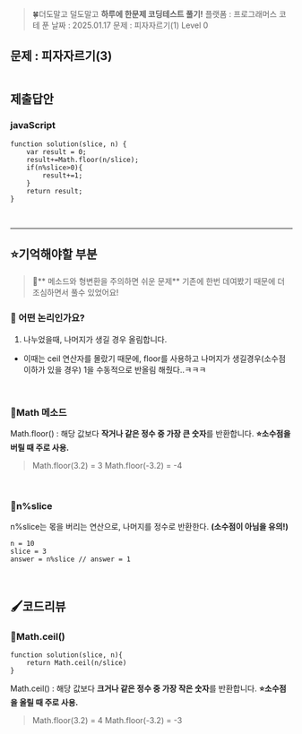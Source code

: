 <blockquote>
<p>🍀더도말고 덜도말고 <strong>하루에 한문제 코딩테스트 풀기!</strong>
플랫폼 : 프로그래머스
코테 푼 날짜 : 2025.01.17
문제 : 피자자르기(1)
Level 0</p>
</blockquote>
<h2 id="문제--피자자르기3">문제 : 피자자르기(3)</h2>
<p><img alt="" src="https://velog.velcdn.com/images/happy7yong/post/7dc20d27-a871-4b63-8a26-05c2418645b3/image.png" /></p>
<h2 id="제출답안">제출답안</h2>
<h3 id="javascript">javaScript</h3>
<pre><code class="language-jsx">function solution(slice, n) {
    var result = 0;
    result+=Math.floor(n/slice);
    if(n%slice&gt;0){
        result+=1;
    }
    return result;
}</code></pre>
<br />
<hr />

<h2 id="⭐기억해야할-부분">⭐기억해야할 부분</h2>
<blockquote>
<p>🔵** 메소드와 형변환을 주의하면 쉬운 문제**
기존에 한번 데여봤기 때문에 더 조심하면서 풀수 있었어요!</p>
</blockquote>
<h3 id="🔎-어떤-논리인가요"><strong>🔎 어떤 논리인가요?</strong></h3>
<ol>
<li>나누었을때, 나머지가 생길 경우 올림합니다.</li>
</ol>
<ul>
<li>이때는 ceil 연산자를 몰랐기 때문에, floor를 사용하고 나머지가 생길경우(소수점 이하가 있을 경우) 1을 수동적으로 반올림 해줬다..ㅋㅋㅋ </li>
</ul>
<br />

<h3 id="🔎math-메소드">🔎Math 메소드</h3>
<p>Math.floor() : 해당 값보다 <strong>작거나 같은 정수 중 가장 큰 숫자</strong>를 반환합니다.
<strong>⭐소수점을 버릴 때 주로 사용.</strong></p>
<blockquote>
<p>Math.floor(3.2) = 3
Math.floor(-3.2) = -4</p>
</blockquote>
<br />

<h3 id="🔎nslice">🔎n%slice</h3>
<p>n%slice는 몫을 버리는 연산으로, 나머지를 정수로 반환한다. <strong>(소수점이 아님을 유의!)</strong></p>
<pre><code>n = 10
slice = 3
answer = n%slice // answer = 1</code></pre><br />

<h2 id="🖌️코드리뷰">🖌️코드리뷰</h2>
<h3 id="🔎mathceil">🔎Math.ceil()</h3>
<pre><code class="language-jsx">function solution(slice, n){
    return Math.ceil(n/slice)
}</code></pre>
<p>Math.ceil() : 해당 값보다 <strong>크거나 같은 정수 중 가장 작은 숫자</strong>를 반환합니다.
<strong>⭐소수점을 올릴 때 주로 사용.</strong></p>
<blockquote>
<p>Math.floor(3.2) = 4
Math.floor(-3.2) = -3</p>
</blockquote>